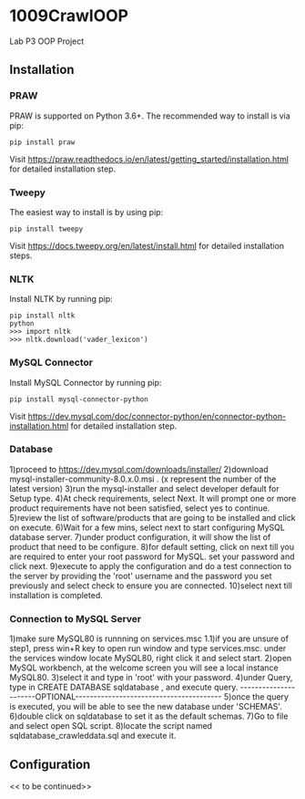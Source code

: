 # 1009CrawlOOP
Lab P3 OOP Project
## Installation
### PRAW
PRAW is supported on Python 3.6+. The recommended way to install is via pip:
```
pip install praw
```
Visit https://praw.readthedocs.io/en/latest/getting_started/installation.html for detailed installation step.
### Tweepy
The easiest way to install is by using pip:
```
pip install tweepy
```
Visit https://docs.tweepy.org/en/latest/install.html for detailed installation steps.
### NLTK
Install NLTK by running pip:
```
pip install nltk
python
>>> import nltk
>>> nltk.download('vader_lexicon')
```
### MySQL Connector
Install MySQL Connector by running pip:
```
pip install mysql-connector-python
```
Visit https://dev.mysql.com/doc/connector-python/en/connector-python-installation.html for detailed installation step.
### Database
1)proceed to https://dev.mysql.com/downloads/installer/
2)download mysql-installer-community-8.0.x.0.msi . (x represent the number of the latest version)
3)run the mysql-installer and select developer default for Setup type.
4)At check requirements, select Next. It will prompt one or more product requirements have not been satisfied, select yes to continue.
5)review the list of software/products that are going to be installed and click on execute.
6)Wait for a few mins, select next to start configuring MySQL database server.
7)under product configuration, it will show the list of product that need to be configure.
8)for default setting, click on next till you are required to enter your root password for MySQL. set your password and click next.
9)execute to apply the configuration and do a test connection to the server by providing the 'root' username and the password you set previously and select check to ensure you are connected.
10)select next till installation is completed.

### Connection to MySQL Server
1)make sure MySQL80 is runnning on services.msc
1.1)if you are unsure of step1, press win+R key to open run window and type services.msc. under the services window locate MySQL80, right click it and select start.
2)open MySQL workbench, at the welcome screen you will see a local instance MySQL80.
3)select it and type in 'root' with your password.
4)under Query, type in CREATE DATABASE sqldatabase , and execute query.
----------------------OPTIONAL----------------------------------------
5)once the query is executed, you will be able to see the new database under 'SCHEMAS'.
6)double click on sqldatabase to set it as the default schemas.
7)Go to file and select open SQL script.
8)locate the script named sqldatabase_crawleddata.sql and execute it.

## Configuration
<< to be continued>>
